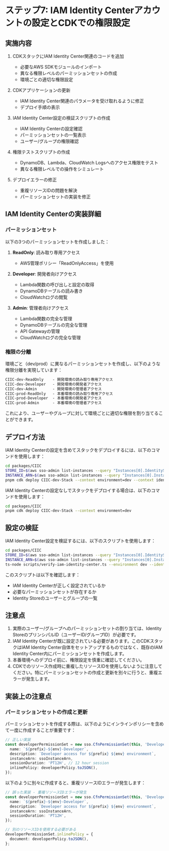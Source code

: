 # ステップ7: IAM Identity Centerアカウントの設定とCDKでの権限設定

## 実施内容

1. CDKスタックにIAM Identity Center関連のコードを追加
   - 必要なAWS SDKモジュールのインポート
   - 異なる権限レベルのパーミッションセットの作成
   - 環境ごとの適切な権限設定

2. CDKアプリケーションの更新
   - IAM Identity Center関連のパラメータを受け取れるように修正
   - デプロイ手順の表示

3. IAM Identity Center設定の検証スクリプトの作成
   - IAM Identity Centerの設定確認
   - パーミッションセットの一覧表示
   - ユーザー/グループの権限確認

4. 権限テストスクリプトの作成
   - DynamoDB、Lambda、CloudWatch Logsへのアクセス権限をテスト
   - 異なる権限レベルでの操作をシミュレート

5. デプロイエラーの修正
   - 重複リソースIDの問題を解決
   - パーミッションセットの実装を修正

## IAM Identity Centerの実装詳細

### パーミッションセット

以下の3つのパーミッションセットを作成しました：

1. **ReadOnly**: 読み取り専用アクセス
   - AWS管理ポリシー「ReadOnlyAccess」を使用

2. **Developer**: 開発者向けアクセス
   - Lambda関数の呼び出しと設定の取得
   - DynamoDBテーブルの読み書き
   - CloudWatchログの閲覧

3. **Admin**: 管理者向けアクセス
   - Lambda関数の完全な管理
   - DynamoDBテーブルの完全な管理
   - API Gatewayの管理
   - CloudWatchログの完全な管理

### 権限の分離

環境ごと（dev/prod）に異なるパーミッションセットを作成し、以下のような権限分離を実現しています：

```txt
CIIC-dev-ReadOnly    - 開発環境の読み取り専用アクセス
CIIC-dev-Developer   - 開発環境の開発者アクセス
CIIC-dev-Admin       - 開発環境の管理者アクセス
CIIC-prod-ReadOnly   - 本番環境の読み取り専用アクセス
CIIC-prod-Developer  - 本番環境の開発者アクセス
CIIC-prod-Admin      - 本番環境の管理者アクセス
```

これにより、ユーザーやグループに対して環境ごとに適切な権限を割り当てることができます。

## デプロイ方法

IAM Identity Centerの設定を含めてスタックをデプロイするには、以下のコマンドを使用します：

```bash
cd packages/CIIC
STORE_ID=$(aws sso-admin list-instances --query "Instances[0].IdentityStoreId" --output text --no-paginate)
INSTANCE_ARN=$(aws sso-admin list-instances --query "Instances[0].InstanceArn" --output text --no-paginate)
pnpm cdk deploy CIIC-dev-Stack --context environment=dev --context identityStoreId=${STORE_ID} --context ssoInstanceArn=${INSTANCE_ARN}
```

IAM Identity Centerの設定なしでスタックをデプロイする場合は、以下のコマンドを使用します：

```bash
cd packages/CIIC
pnpm cdk deploy CIIC-dev-Stack --context environment=dev
```

## 設定の検証

IAM Identity Center設定を検証するには、以下のスクリプトを使用します：

```bash
cd packages/CIIC
STORE_ID=$(aws sso-admin list-instances --query "Instances[0].IdentityStoreId" --output text --no-paginate)
INSTANCE_ARN=$(aws sso-admin list-instances --query "Instances[0].InstanceArn" --output text --no-paginate)
ts-node scripts/verify-iam-identity-center.ts --environment dev --identity-store-id ${STORE_ID} --sso-instance-arn ${INSTANCE_ARN}
```

このスクリプトは以下を確認します：

- IAM Identity Centerが正しく設定されているか
- 必要なパーミッションセットが存在するか
- Identity Storeのユーザーとグループの一覧

## 注意点

1. 実際のユーザー/グループへのパーミッションセットの割り当ては、Identity StoreのプリンシパルID（ユーザーID/グループID）が必要です。
2. IAM Identity Centerが既に設定されている必要があります。このCDKスタックはIAM Identity Center自体をセットアップするものではなく、既存のIAM Identity Center内にパーミッションセットを作成します。
3. 本番環境へのデプロイ前に、権限設定を慎重に確認してください。
4. CDKでのリソース作成時に重複したリソースIDを使用しないように注意してください。特にパーミッションセットの作成と更新を別々に行うと、重複エラーが発生します。

## 実装上の注意点

### パーミッションセットの作成と更新

パーミッションセットを作成する際は、以下のようにインラインポリシーを含めて一度に作成することが重要です：

```typescript
// 正しい実装
const developerPermissionSet = new sso.CfnPermissionSet(this, 'DeveloperPermissionSet', {
  name: `${prefix}-${env}-Developer`,
  description: `Developer access for ${prefix} ${env} environment`,
  instanceArn: ssoInstanceArn,
  sessionDuration: 'PT12H', // 12 hour session
  inlinePolicy: developerPolicy.toJSON(),
});
```

以下のように別々に作成すると、重複リソースIDエラーが発生します：

```typescript
// 誤った実装 - 重複リソースIDエラーが発生
const developerPermissionSet = new sso.CfnPermissionSet(this, 'DeveloperPermissionSet', {
  name: `${prefix}-${env}-Developer`,
  description: `Developer access for ${prefix} ${env} environment`,
  instanceArn: ssoInstanceArn,
  sessionDuration: 'PT12H',
});

// 別のリソースIDを使用する必要がある
developerPermissionSet.inlinePolicy = {
  document: developerPolicy.toJSON(),
};
```
